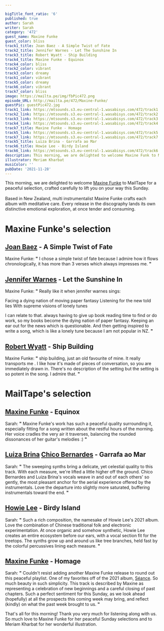 ```yaml
---

bigTitle_font_ratio: '6'
published: true
author: Sarah
writer: Sarah
category: '472'
guest_name: Maxine Funke
guest_color: bliss
track1_title: Joan Baez - A Simple Twist of Fate
track2_title: Jennifer Warnes - Let The Sunshine In
track3_title: Robert Wyatt - Ship Building
track4_title: Maxine Funke - Equinox
track4_color: bliss
track2_color: vibrant
track3_color: dreamy
track1_color: vibrant
track5_color: dreamy
track6_color: vibrant
track7_color: bliss
image: https://mailta.pe/img/fbPic472.png
episode_URL: http://mailta.pe/472/Maxine-Funke/
guestPic: guestPic472.jpg
track1_link: https://mtsounds.s3.eu-central-1.wasabisys.com/472/track1.mp3
track2_link: https://mtsounds.s3.eu-central-1.wasabisys.com/472/track2.mp3
track3_link: https://mtsounds.s3.eu-central-1.wasabisys.com/472/track3.mp3
track4_link: https://mtsounds.s3.eu-central-1.wasabisys.com/472/track4.mp3
track7_title: Maxine Funke - Homage
track5_link: https://mtsounds.s3.eu-central-1.wasabisys.com/472/track5.mp3
track7_link: https://mtsounds.s3.eu-central-1.wasabisys.com/472/track7.mp3
track5_title: Luiza Brina - Garrafa ao Mar
track6_title: Howie Lee - Birdy Island
track6_link: https://mtsounds.s3.eu-central-1.wasabisys.com/472/track6.mp3
description: This morning, we are delighted to welcome Maxine Funk to MailTape for a peaceful selection, crafted carefully to lift you on your way this Sunday. Based in New Zealand, multi instrumentalist Maxine Funke crafts each album with meditative care. Every release in the discography lands its own distinctive emotional exploration, at once tender and consuming.
illustrator: Meriam Kharbat
musiColor: ''
pubDate: '2021-11-28'
---
```

 This morning, we are delighted to welcome [Maxine Funke](https://maxinefunke1.bandcamp.com/music) to MailTape for a peaceful selection, crafted carefully to lift you on your way this Sunday. 
<br><br>
Based in New Zealand, multi instrumentalist Maxine Funke crafts each album with meditative care. Every release in the discography lands its own distinctive emotional exploration, at once tender and consuming.  
 

# Maxine Funke's selection

##  [Joan Baez](http://www.joanbaez.com/discography/) - A Simple Twist of Fate
Maxine Funke: **"** I chose a simple twist of fate because I admire how it flows chronologically, it has more than 3 verses which always impresses me. **"** 

##  [Jennifer Warnes](https://www.discogs.com/artist/261834-Jennifer-Warnes) - Let the Sunshine In
Maxine Funke: **"** Really like it when jennifer warnes sings:

Facing a dying nation of moving paper fantasy
Listening for the new told lies
With supreme visions of lonely tunes

I can relate to that. always having to give up book reading time to find or do work, so my books become the dying nation of paper fantasy. Keeping an ear out for the news which is questionable. And then getting inspired to write a song, which is like a lonely tune because I am not popular in NZ. **"** 

## [Robert Wyatt](https://www.robert-wyatt.com/) - Ship Building
Maxine Funke: **"** ship building, just an old favourite of mine. It really transports me . I like how it's made of pieces of conversation, so you are immediately drawn in. There's no description of the setting but the setting is so potent in the song. I admire that. **"** 

# MailTape's selection

## [Maxine Funke](https://maxinefunke1.bandcamp.com/music) - Equinox
Sarah: **"** Maxine Funke's work has such a peaceful quality surrounding it, especially fitting for a song written about the restful hours of the morning. Her voice cradles the very air it traverses, balancing the rounded dissonances of her guitar's melodies :) **"** 

## [Luiza Brina](https://luizabrina.bandcamp.com/track/butterfly-part-julia-branco) [Chico Bernardes](https://chicobernardes.bandcamp.com/) - Garrafa ao Mar
Sarah: **"** The sweeping synths bring a delicate, yet celestial quality to this track. With each measure, we're lifted a little higher off the ground. Chico Bernardes and Luiza Brina's vocals weave in and out of each others' so gently, the most pleasant anchor for the aerial experience offered by the instrumentals. Love the departure into slightly more saturated, buffering instrumentals toward the end. **"** 

## [Howie Lee](https://howielee.bandcamp.com/album/birdy-island) - Birdy Island
Sarah: **"** Such a rich composition, the namesake of Howie Lee's 2021 album. Love the combination of Chinese traditional folk and electronic experimentation. At once organic and somehow synthetic, Howie Lee creates an entire ecosystem before our ears, with a vocal section fit for the treetops. The synths grow up and around us like tree branches, held fast by the colorful percussives lining each measure. **"** 

## [Maxine Funke](https://maxinefunke1.bandcamp.com/music) - Homage
Sarah: **"** Couldn't resist adding another Maxine Funke release to round out this peaceful playlist. One of my favorites off of the 2021 album, [Séance](https://maxinefunke1.bandcamp.com/album/seance). So much beauty in such simplicity. This track is described by Maxine as representing a celebration of new beginnings and a careful closing of past chapters. Such a perfect sentiment for this Sunday, as we look ahead (hopefully) at all the prospects this coming week may bring, and reflect (kindly) on what the past week brought to us. **"** 

That's all for this morning! Thank you very much for listening along with us. So much love to Maxine Funke for her peaceful Sunday selections and to Meriam Kharbat for her wonderful illustration.
